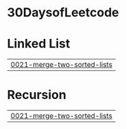 # 30DaysofLeetcode


# Linked List
|  |
| ------- |
| [0021-merge-two-sorted-lists](https://github.com/0331sameer/30DaysofLeetcode/tree/master/0021-merge-two-sorted-lists) |
# Recursion
|  |
| ------- |
| [0021-merge-two-sorted-lists](https://github.com/0331sameer/30DaysofLeetcode/tree/master/0021-merge-two-sorted-lists) |